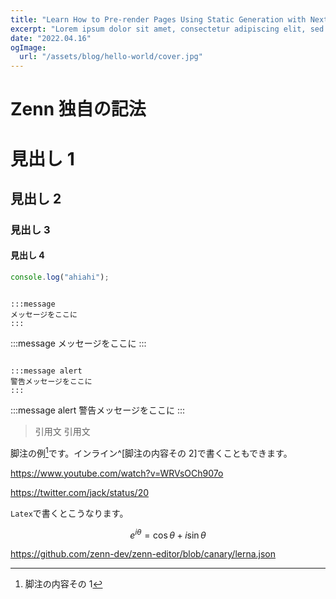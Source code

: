 ```yaml
---
title: "Learn How to Pre-render Pages Using Static Generation with Next.js"
excerpt: "Lorem ipsum dolor sit amet, consectetur adipiscing elit, sed do eiusmod tempor incididunt ut labore et dolore magna aliqua. Praesent elementum facilisis leo vel fringilla est ullamcorper eget. At imperdiet dui accumsan sit amet nulla facilities morbi tempus."
date: "2022.04.16"
ogImage:
  url: "/assets/blog/hello-world/cover.jpg"
---
```


# Zenn 独自の記法

# 見出し 1

## 見出し 2

### 見出し 3

#### 見出し 4

```js:test.js
console.log("ahiahi");
```

```

:::message
メッセージをここに
:::

```

:::message
メッセージをここに
:::

```

:::message alert
警告メッセージをここに
:::

```

:::message alert
警告メッセージをここに
:::

> 引用文
> 引用文

脚注の例[^1]です。インライン^[脚注の内容その 2]で書くこともできます。

[^1]: 脚注の内容その 1

https://www.youtube.com/watch?v=WRVsOCh907o

https://twitter.com/jack/status/20

`Latex`で書くとこうなります。

$$
e^{i\theta} = \cos\theta + i\sin\theta
$$

https://github.com/zenn-dev/zenn-editor/blob/canary/lerna.json
